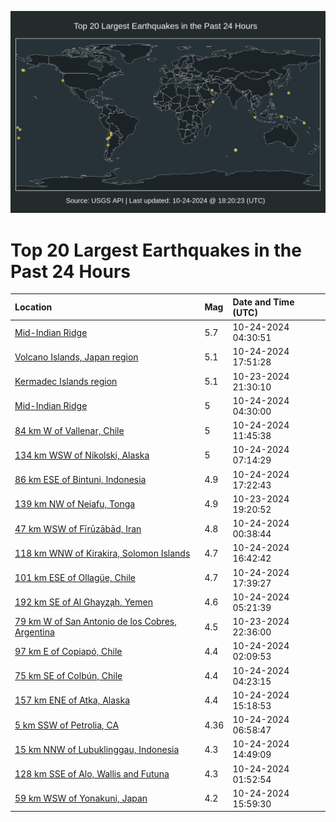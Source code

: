 ![Map](./map.png)

# Top 20 Largest Earthquakes in the Past 24 Hours

| Location | Mag | Date and Time (UTC) |
|:---|:---|:---|
| [Mid-Indian Ridge](https://earthquake.usgs.gov/earthquakes/eventpage/us7000nmsy) | 5.7 | 10-24-2024 04:30:51 |
| [Volcano Islands, Japan region](https://earthquake.usgs.gov/earthquakes/eventpage/us7000nmyu) | 5.1 | 10-24-2024 17:51:28 |
| [Kermadec Islands region](https://earthquake.usgs.gov/earthquakes/eventpage/us7000nmra) | 5.1 | 10-23-2024 21:30:10 |
| [Mid-Indian Ridge](https://earthquake.usgs.gov/earthquakes/eventpage/us7000nmsx) | 5 | 10-24-2024 04:30:00 |
| [84 km W of Vallenar, Chile](https://earthquake.usgs.gov/earthquakes/eventpage/us7000nmum) | 5 | 10-24-2024 11:45:38 |
| [134 km WSW of Nikolski, Alaska](https://earthquake.usgs.gov/earthquakes/eventpage/us7000nmtw) | 5 | 10-24-2024 07:14:29 |
| [86 km ESE of Bintuni, Indonesia](https://earthquake.usgs.gov/earthquakes/eventpage/us7000nmyq) | 4.9 | 10-24-2024 17:22:43 |
| [139 km NW of Neiafu, Tonga](https://earthquake.usgs.gov/earthquakes/eventpage/us7000nmqr) | 4.9 | 10-23-2024 19:20:52 |
| [47 km WSW of Fīrūzābād, Iran](https://earthquake.usgs.gov/earthquakes/eventpage/us7000nms2) | 4.8 | 10-24-2024 00:38:44 |
| [118 km WNW of Kirakira, Solomon Islands](https://earthquake.usgs.gov/earthquakes/eventpage/us7000nmym) | 4.7 | 10-24-2024 16:42:42 |
| [101 km ESE of Ollagüe, Chile](https://earthquake.usgs.gov/earthquakes/eventpage/us7000nmyt) | 4.7 | 10-24-2024 17:39:27 |
| [192 km SE of Al Ghayz̧ah, Yemen](https://earthquake.usgs.gov/earthquakes/eventpage/us7000nmta) | 4.6 | 10-24-2024 05:21:39 |
| [79 km W of San Antonio de los Cobres, Argentina](https://earthquake.usgs.gov/earthquakes/eventpage/us7000nmrh) | 4.5 | 10-23-2024 22:36:00 |
| [97 km E of Copiapó, Chile](https://earthquake.usgs.gov/earthquakes/eventpage/us7000nmsg) | 4.4 | 10-24-2024 02:09:53 |
| [75 km SE of Colbún, Chile](https://earthquake.usgs.gov/earthquakes/eventpage/us7000nmst) | 4.4 | 10-24-2024 04:23:15 |
| [157 km ENE of Atka, Alaska](https://earthquake.usgs.gov/earthquakes/eventpage/us7000nmya) | 4.4 | 10-24-2024 15:18:53 |
| [5 km SSW of Petrolia, CA](https://earthquake.usgs.gov/earthquakes/eventpage/nc75077996) | 4.36 | 10-24-2024 06:58:47 |
| [15 km NNW of Lubuklinggau, Indonesia](https://earthquake.usgs.gov/earthquakes/eventpage/us7000nmy8) | 4.3 | 10-24-2024 14:49:09 |
| [128 km SSE of Alo, Wallis and Futuna](https://earthquake.usgs.gov/earthquakes/eventpage/us7000nmsd) | 4.3 | 10-24-2024 01:52:54 |
| [59 km WSW of Yonakuni, Japan](https://earthquake.usgs.gov/earthquakes/eventpage/us7000nmye) | 4.2 | 10-24-2024 15:59:30 |
